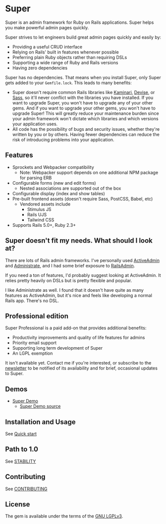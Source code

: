 # Super

Super is an admin framework for Ruby on Rails applications. Super helps you make
powerful admin pages quickly.

Super strives to let engineers build great admin pages quickly and easily by:

* Providing a useful CRUD interface
* Relying on Rails' built in features whenever possible
* Preferring plain Ruby objects rather than requiring DSLs
* Supporting a wide range of Ruby and Rails versions
* Having zero dependencies


Super has no dependencies. That means when you install Super, only Super gets
added to your `Gemfile.lock`. This leads to many benefits:

* Super doesn't require common Rails libraries like [Kaminari][Kaminari],
  [Devise][Devise], or [Sass][Sass], so it'll never conflict with the libraries
  you have installed. If you want to upgrade Super, you won't have to upgrade
  any of your other gems. And if you want to upgrade your other gems, you won't
  have to upgrade Super! This will greatly reduce your maintenance burden since
  your admin framework won't dictate which libraries and which versions your
  application uses.
* All code has the possibility of bugs and security issues, whether they're
  written by you or by others. Having fewer dependencies can reduce the risk of
  introducing problems into your application.


## Features

* Sprockets and Webpacker compatibility
    * Note: Webpacker support depends on one additional NPM package for parsing
      ERB
* Configurable forms (new and edit forms)
    * Nested associations are supported out of the box
* Configurable display (index and show tables)
* Pre-built frontend assets (doesn't require Sass, PostCSS, Babel, etc)
    * Vendored assets include
        * Stimulus JS
        * Rails UJS
        * Tailwind CSS
* Supports Rails 5.0+, Ruby 2.3+


## Super doesn't fit my needs. What should I look at?

There are lots of Rails admin frameworks. I've personally used
[ActiveAdmin][ActiveAdmin] and [Administrate][Administrate], and I had some
brief exposure to [RailsAdmin][RailsAdmin].

If you need a ton of features, I'd probably suggest looking at ActiveAdmin. It
relies pretty heavily on DSLs but is pretty flexible and popular.

I like Administrate as well. I found that it doesn't have quite as many features
as ActiveAdmin, but it's nice and feels like developing a normal Rails app.
There's no DSL.


## Professional edition

Super Professional is a paid add-on that provides additional benefits:

* Productivity improvements and quality of life features for admins
* Priority email support
* Supporting long term development of Super
* An LGPL exemption

It isn't available yet. Contact me if you're interested, or subscribe to the
[newsletter][newsletter] to be notified of its availability and for brief,
occasional updates to Super.


## Demos

* [Super Demo][super_demo]
    * [Super Demo source][super_demo_source]


## Installation and Usage

See [Quick start](./docs/quick_start.md)


## Path to 1.0

See [STABILITY](./STABILITY.md)


## Contributing

See [CONTRIBUTING](./CONTRIBUTING.md)


## License

The gem is available under the terms of the [GNU LGPLv3](./LICENSE).


[Administrate]: https://github.com/thoughtbot/administrate
[ActiveAdmin]: https://github.com/activeadmin/activeadmin
[RailsAdmin]: https://github.com/sferik/rails_admin
[Kaminari]: https://github.com/kaminari/kaminari
[Devise]: https://github.com/heartcombo/devise
[Sass]: https://github.com/sass/sassc-ruby
[newsletter]: https://tinyletter.com/zachahn
[super_demo]: https://demo-super.herokuapp.com/admin/members
[super_demo_source]: https://github.com/zachahn/super_demo
